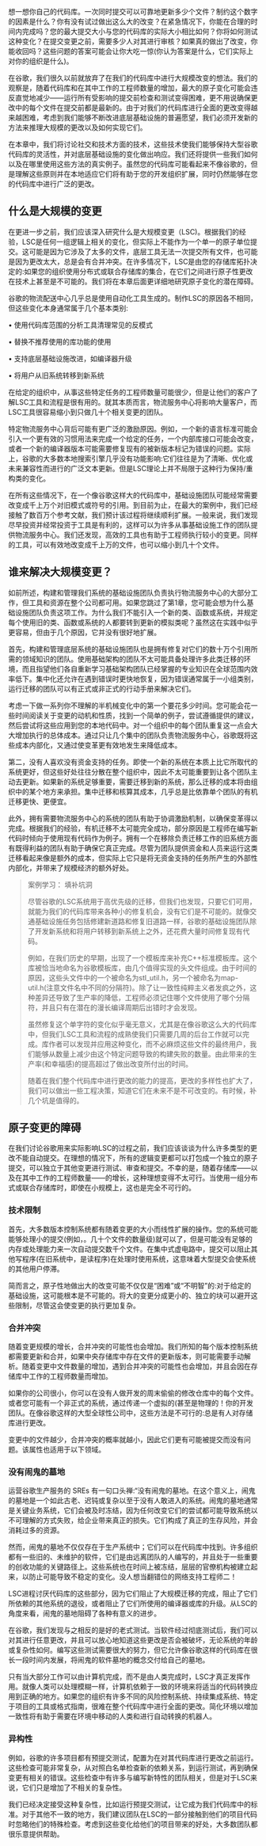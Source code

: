 想一想你自己的代码库。一次同时提交可以可靠地更新多少个文件？制约这个数字的因素是什么？你有没有试过做出这么大的改变？在紧急情况下，你能在合理的时间内完成吗？您的最大提交大小与您的代码库的实际大小相比如何？你将如何测试这种变化？在提交变更之前，需要多少人对其进行审核？如果真的做出了改变，你能收回吗？这些问题的答案可能会让你大吃一惊(你认为答案是什么，它们实际上对你的组织是什么)。

在谷歌，我们很久以前就放弃了在我们的代码库中进行大规模改变的想法。我们的观察是，随着代码库和在其中工作的工程师数量的增加，最大的原子变化可能会违反直觉地减少——运行所有受影响的提交前检查和测试变得困难，更不用说确保更改中的每个文件在提交前都是最新的。由于对我们的代码库进行全面的更改变得越来越困难，考虑到我们能够不断改进底层基础设施的普遍愿望，我们必须开发新的方法来推理大规模的更改以及如何实现它们。

在本章中，我们将讨论社交和技术方面的技术，这些技术使我们能够保持大型谷歌代码库的灵活性，并对底层基础设施的变化做出响应。我们还将提供一些我们如何以及在哪里使用这些方法的真实例子。虽然您的代码库可能看起来不像谷歌的，但是理解这些原则并在本地适应它们将有助于您的开发组织扩展，同时仍然能够在您的代码库中进行广泛的更改。

## 什么是大规模的变更

在更进一步之前，我们应该深入研究什么是大规模变更（LSC)。根据我们的经验，LSC是任何一组逻辑上相关的变化，但实际上不能作为一个单一的原子单位提交。这可能是因为它涉及了太多的文件，底层工具无法一次提交所有文件，也可能是因为更改太大，总是会有合并冲突。在许多情况下，LSC是由您的存储库拓扑决定的:如果您的组织使用分布式或联合存储库的集合，在它们之间进行原子性更改在技术上甚至是不可能的。我们将在本章后面更详细地研究原子变化的潜在障碍。

谷歌的物流配送中心几乎总是使用自动化工具生成的。制作LSC的原因各不相同，但这些变化本身通常属于几个基本类别:

•  使用代码库范围的分析工具清理常见的反模式

•  替换不推荐使用的库功能的使用

•  支持底层基础设施改进，如编译器升级

•  将用户从旧系统转移到新系统

在给定的组织中，从事这些特定任务的工程师数量可能很少，但是让他们的客户了解LSC工具和流程是很有用的。就其本质而言，物流服务中心将影响大量客户，而LSC工具很容易缩小到只做几十个相关变更的团队。

特定物流服务中心背后可能有更广泛的激励原因。例如，一个新的语言标准可能会引入一个更有效的习惯用法来完成一个给定的任务，一个内部库接口可能会改变，或者一个新的编译器版本可能需要修复现有的被新版本标记为错误的问题。实际上，谷歌的大多数本地搜索引擎几乎没有功能影响:它们往往是为了清晰、优化或未来兼容性而进行的广泛文本更新。但是LSC理论上并不局限于这种行为保持/重构类的变化。

在所有这些情况下，在一个像谷歌这样大的代码库中，基础设施团队可能经常需要改变成千上万个对旧模式或符号的引用。到目前为止，在最大的案例中，我们已经接触了数百万个参考文献，我们预计该过程将继续顺利扩展。一般来说，我们发现尽早投资并经常投资于工具是有利的，这样可以为许多从事基础设施工作的团队提供物流服务中心。我们还发现，高效的工具也有助于工程师执行较小的变更。同样的工具，可以有效地改变成千上万的文件，也可以缩小到几十个文件。

## 谁来解决大规模变更？

如前所述，构建和管理我们系统的基础设施团队负责执行物流服务中心的大部分工作，但工具和资源在整个公司都可用。如果您跳过了第1章，您可能会想为什么基础设施团队负责这项工作。为什么我们不能引入一个新的类、函数或系统，并规定每个使用旧的类、函数或系统的人都要转到更新的模拟类呢？虽然这在实践中似乎更容易，但由于几个原因，它并没有很好地扩展。

首先，构建和管理底层系统的基础设施团队也是拥有修复对它们的数十万个引用所需的领域知识的团队。使用基础架构的团队不太可能具备处理许多此类迁移的环境，而且指望他们各自重新学习基础架构团队已经掌握的专业知识在全球范围内效率低下。集中化还允许在遇到错误时更快地恢复，因为错误通常属于一小组类别，运行迁移的团队可以有正式或非正式的行动手册来解决它们。

考虑一下做一系列你不理解的半机械变化中的第一个要花多少时间。您可能会花一些时间阅读关于变更的动机和性质，找到一个简单的例子，尝试遵循提供的建议，然后尝试将这些应用到您的本地代码中。对一个组织中的每个团队重复这一点会大大增加执行的总体成本。通过只让几个集中的团队负责物流服务中心，谷歌既将这些成本内部化，又通过使变革更有效地发生来降低成本。

第二，没有人喜欢没有资金支持的任务。即使一个新的系统在本质上比它所取代的系统更好，但这些好处往往分散在整个组织中，因此不太可能重要到让各个团队主动去更新。如果新的系统足够重要，需要迁移到新的系统，那么迁移的成本将由组织中的某个地方来承担。集中迁移和核算其成本，几乎总是比依靠单个团队的有机迁移更快、更便宜。

此外，拥有需要物流服务中心的系统的团队有助于协调激励机制，以确保变革得以完成。根据我们的经验，有机迁移不太可能完全成功，部分原因是工程师在编写新代码时倾向于使用现有代码作为例子。拥有一个在移除负责迁移工作的旧系统方面有既得利益的团队有助于确保它真正完成。尽管为团队提供资金和人员来运行这类迁移看起来像是额外的成本，但实际上它只是将无资金支持的任务所产生的外部性内部化，并带来了规模经济的额外好处。

> 案例学习： 填补坑洞
>
> 尽管谷歌的LSC系统用于高优先级的迁移，但我们也发现，只要它们可用，就能为我们的代码库带来各种小的修复机会，没有它们是不可能的。就像交通基础设施任务包括修建新道路和修复旧道路一样，谷歌的基础设施团队除了开发新系统和将用户转移到新系统上之外，还花费大量时间修复现有代码。
>
> 例如，在我们历史的早期，出现了一个模板库来补充C++标准模板库。这个库被恰当地命名为谷歌模板库，由几个值得实现的头文件组成。由于时间的原因，这些头文件中的一个被命名为stl_util.h，另一个被命名为map-util.h(注意文件名中不同的分隔符)。除了让一致性纯粹主义者发疯之外，这种差异还导致了生产率的降低，工程师必须记住哪个文件使用了哪个分隔符，并且只有在潜在的漫长编译周期后出错时才会发现。
>
> 虽然修复这个单字符的变化似乎毫无意义，尤其是在像谷歌这么大的代码库中，但我们LSC工具和流程的成熟使我们只需要几周的后台工作就可以完成。库作者可以发现并应用这种变化，而不必麻烦这些文件的最终用户，我们能够从数量上减少由这个特定问题导致的构建失败的数量。由此带来的生产率(和幸福感)的提高超过了做出改变所付出的时间。
>
> 随着在我们整个代码库中进行更改的能力的提高，更改的多样性也扩大了，我们可以做出一些工程决策，知道它们在未来不是不可改变的。有时候，补几个坑是值得的。

## 原子变更的障碍

在我们讨论谷歌用来实际影响LSC的过程之前，我们应该谈谈为什么许多类型的更改不能自动提交。在理想的情况下，所有的逻辑变更都可以打包成一个独立的原子提交，可以独立于其他变更进行测试、审查和提交。不幸的是，随着存储库——以及在其中工作的工程师数量——的增长，这种理想变得不太可行。当使用一组分布式或联合存储库时，即使在小规模上，这也是完全不可行的。

### 技术限制

首先，大多数版本控制系统都有随着变更的大小而线性扩展的操作。您的系统可能能够处理小的提交(例如，。几十个文件的数量级)就可以了，但是可能没有足够的内存或处理能力来一次自动提交数千个文件。在集中式虚电路中，提交可以阻止其他写程序(在旧系统中，是读程序)在处理时使用系统，这意味着大型提交会使系统的其他用户停滞。

简而言之，原子性地做出大的改变可能不仅仅是“困难”或“不明智”的:对于给定的基础设施，这可能根本是不可能的。将大的变更分成更小的、独立的块可以避开这些限制，尽管这会使变更的执行更加复杂。

### 合并冲突

随着变更规模的增长，合并冲突的可能性也会增加。我们所知的每个版本控制系统都需要更新和合并，如果中央存储库中存在文件的更新版本，则可能需要手动解析。随着变更中文件数量的增加，遇到合并冲突的可能性也会增加，并且会因在存储库中工作的工程师数量而增加。

如果你的公司很小，你可以在没有人做开发的周末偷偷的修改仓库中的每个文件。或者您可能有一个非正式的系统，通过传递一个虚拟的(甚至是物理的！你的开发团队。在像谷歌这样的大型全球性公司中，这些方法是不可行的:总是有人对存储库进行更改。

变更中的文件越少，合并冲突的概率就越小，因此它们更有可能被提交而没有问题。该属性也适用于以下领域。

### 没有闹鬼的墓地

运营谷歌生产服务的 SREs 有一句口头禅:“没有闹鬼的墓地。在这个意义上，闹鬼的墓地是一个如此古老、迟钝或复杂以至于没有人敢进入的系统。闹鬼的墓地通常是关键业务系统，它们会被及时冻结，因为任何改变它们的尝试都可能导致系统以不可理解的方式失败，给企业带来真正的损失。它们构成了真正的生存风险，并会消耗过多的资源。

然而，闹鬼的墓地不仅仅存在于生产系统中；它们可以在代码库中找到。许多组织都有一些旧的、未维护的软件，它们是由远离团队的人编写的，并且处于一些重要的创收功能的关键路径上。这些系统也在时间上被冻结，层层的官僚机构被建立起来，以防止可能导致不稳定的变化。没人想当翻错位的网络支持工程师二！

LSC进程讨厌代码库的这些部分，因为它们阻止了大规模迁移的完成，阻止了它们所依赖的其他系统的退役，或者阻止了它们所使用的编译器或库的升级。从LSC的角度来看，闹鬼的墓地阻碍了各种有意义的进步。

在谷歌，我们发现与之相反的是好的老式测试。当软件经过彻底测试后，我们可以对其进行任意更改，并且可以放心地知道这些更改是否会被破坏，无论系统的年龄或复杂性如何。编写这些测试需要很大的努力，但它允许像谷歌这样的代码库在很长一段时间内发展，将闹鬼的软件墓地的概念交付给自己的墓地。

只有当大部分工作可以由计算机完成，而不是由人类完成时，LSC才真正发挥作用。就像人类可以处理模糊一样，计算机依赖于一致的环境来将适当的代码转换应用到正确的地方。如果您的组织有许多不同的风险控制系统、持续集成系统、特定于项目的工具或格式指南，很难在整个代码库中进行全面的更改。简化环境以增加一致性将有助于需要在环境中移动的人类和进行自动转换的机器人。

### 异构性

例如，谷歌的许多项目都有预提交测试，配置为在对其代码库进行更改之前运行。这些检查可能非常复杂，从对照白名单检查新的依赖关系，到运行测试，再到确保变更有相关的错误。这些检查中有许多与编写新特性的团队相关，但是对于LSC来说，它们只是增加了不相关的复杂性。

我们已经决定接受这种复杂性，比如运行预提交测试，让它成为我们代码库中的标准。对于其他不一致的地方，我们建议团队在LSC的一部分接触到他们的项目代码时忽略他们的特殊检查。考虑到这些变化给他们的项目带来的好处，大多数团队都很乐意提供帮助。